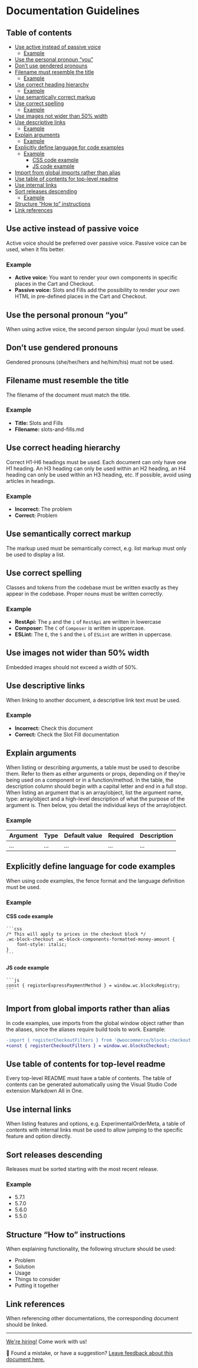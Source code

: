 # Documentation Guidelines <!-- omit in toc -->

## Table of contents <!-- omit in toc -->

-   [Use active instead of passive voice](#use-active-instead-of-passive-voice)
    -   [Example](#example)
-   [Use the personal pronoun “you”](#use-the-personal-pronoun-you)
-   [Don’t use gendered pronouns](#dont-use-gendered-pronouns)
-   [Filename must resemble the title](#filename-must-resemble-the-title)
    -   [Example](#example-1)
-   [Use correct heading hierarchy](#use-correct-heading-hierarchy)
    -   [Example](#example-2)
-   [Use semantically correct markup](#use-semantically-correct-markup)
-   [Use correct spelling](#use-correct-spelling)
    -   [Example](#example-3)
-   [Use images not wider than 50% width](#use-images-not-wider-than-50-width)
-   [Use descriptive links](#use-descriptive-links)
    -   [Example](#example-4)
-   [Explain arguments](#explain-arguments)
    -   [Example](#example-5)
-   [Explicitly define language for code examples](#explicitly-define-language-for-code-examples)
    -   [Example](#example-6)
        -   [CSS code example](#css-code-example)
        -   [JS code example](#js-code-example)
-   [Import from global imports rather than alias](#import-from-global-imports-rather-than-alias)
-   [Use table of contents for top-level readme](#use-table-of-contents-for-top-level-readme)
-   [Use internal links](#use-internal-links)
-   [Sort releases descending](#sort-releases-descending)
    -   [Example](#example-7)
-   [Structure “How to” instructions](#structure-how-to-instructions)
-   [Link references](#link-references)

## Use active instead of passive voice

Active voice should be preferred over passive voice. Passive voice can be used, when it fits better.

### Example

-   **Active voice:** You want to render your own components in specific places in the Cart and Checkout.
-   **Passive voice:** Slots and Fills add the possibility to render your own HTML in pre-defined places in the Cart and Checkout.

## Use the personal pronoun “you”

When using active voice, the second person singular (you) must be used.

## Don’t use gendered pronouns

Gendered pronouns (she/her/hers and he/him/his) must not be used.

## Filename must resemble the title

The filename of the document must match the title.

### Example

-   **Title:** Slots and Fills
-   **Filename:** slots-and-fills.md

## Use correct heading hierarchy

Correct H1-H6 headings must be used. Each document can only have one H1 heading. An H3 heading can only be used within an H2 heading, an H4 heading can only be used within an H3 heading, etc. If possible, avoid using articles in headings.

### Example

-   **Incorrect:** The problem
-   **Correct:** Problem

## Use semantically correct markup

The markup used must be semantically correct, e.g. list markup must only be used to display a list.

## Use correct spelling

Classes and tokens from the codebase must be written exactly as they appear in the codebase. Proper nouns must be written correctly.

### Example

-   **RestApi:** The `p` and the `i` of `RestApi` are written in lowercase
-   **Composer:** The `C` of `Composer` is written in uppercase.
-   **ESLint:** The `E`, the `S` and the `L` of `ESLint` are written in uppercase.

## Use images not wider than 50% width

Embedded images should not exceed a width of 50%.

## Use descriptive links

When linking to another document, a descriptive link text must be used.

### Example

-   **Incorrect:** Check this document
-   **Correct:** Check the Slot Fill documentation

## Explain arguments

When listing or describing arguments, a table must be used to describe them. Refer to them as either arguments or props, depending on if they’re being used on a component or in a function/method. In the table, the description column should begin with a capital letter and end in a full stop. When listing an argument that is an array/object, list the argument name, type: array/object and a high-level description of what the purpose of the argument is. Then below, you detail the individual keys of the array/object.

### Example

| Argument | Type | Default value | Required | Description |
| -------- | ---- | ------------- | -------- | ----------- |
| ...      | ...  | ...           | ...      | ...         |

## Explicitly define language for code examples

When using code examples, the fence format and the language definition must be used.

### Example

#### CSS code example

````text
```css
/* This will apply to prices in the checkout block */
.wc-block-checkout .wc-block-components-formatted-money-amount {
	font-style: italic;
}
```
````

#### JS code example

````text
```js
const { registerExpressPaymentMethod } = window.wc.blocksRegistry;
```
````

## Import from global imports rather than alias

In code examples, use imports from the global window object rather than the aliases, since the aliases require build tools to work. Example:

```diff
-import { registerCheckoutFilters } from '@woocommerce/blocks-checkout';
+const { registerCheckoutFilters } = window.wc.blocksCheckout;
```

## Use table of contents for top-level readme

Every top-level README must have a table of contents. The table of contents can be generated automatically using the Visual Studio Code extension Markdown All in One.

## Use internal links

When listing features and options, e.g. ExperimentalOrderMeta, a table of contents with internal links must be used to allow jumping to the specific feature and option directly.

## Sort releases descending

Releases must be sorted starting with the most recent release.

### Example

-   5.7.1
-   5.7.0
-   5.6.0
-   5.5.0

## Structure “How to” instructions

When explaining functionality, the following structure should be used:

-   Problem
-   Solution
-   Usage
-   Things to consider
-   Putting it together

## Link references

When referencing other documentations, the corresponding document should be linked.

<!-- FEEDBACK -->

---

[We're hiring!](https://woo.com/careers/) Come work with us!

🐞 Found a mistake, or have a suggestion? [Leave feedback about this document here.](https://github.com/woocommerce/woocommerce-blocks/issues/new?assignees=&labels=type%3A+documentation&template=--doc-feedback.md&title=Feedback%20on%20./docs/contributors/documentation-guidelines.md)

<!-- /FEEDBACK -->
